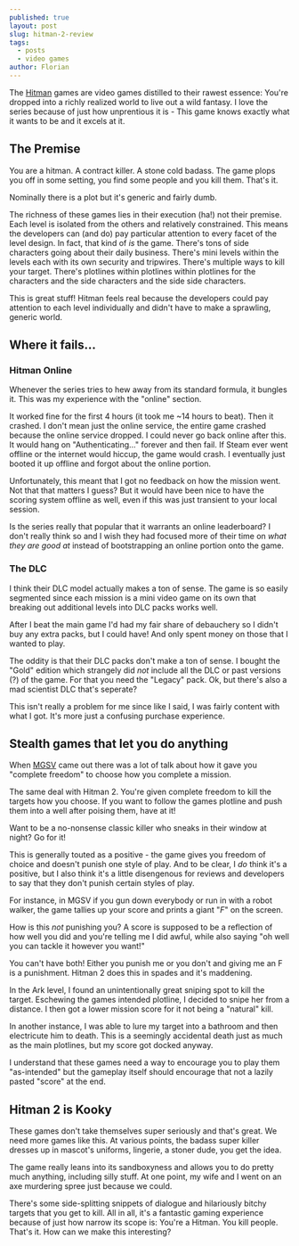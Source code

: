 ```yaml
---
published: true
layout: post
slug: hitman-2-review
tags:
  - posts
  - video games
author: Florian
---
```

The [Hitman](https://en.wikipedia.org/wiki/Hitman_(franchise)) games are video games distilled to their rawest essence: You're dropped into a richly realized world to live out a wild fantasy. I love the series because of just how unprentious it is - This game knows exactly what it wants to be and it excels at it. 

## The Premise

You are a hitman. A contract killer. A stone cold badass. The game plops you off in some setting, you find some people and you kill them. That's it.

Nominally there is a plot but it's generic and fairly dumb. 

The richness of these games lies in their execution (ha!) not their premise. Each level is isolated from the others and relatively constrained. This means the developers can (and do) pay particular attention to every facet of the level design. In fact, that kind of _is_ the game.
There's tons of side characters going about their daily business. There's mini levels within the levels each with its own security and tripwires. There's multiple ways to kill your target. There's plotlines within plotlines within plotlines for the characters and the side characters and the side side characters.

This is great stuff! Hitman feels real because the developers could pay attention to each level individually and didn't have to make a sprawling, generic world.

## Where it fails...

### Hitman Online

Whenever the series tries to hew away from its standard formula, it bungles it. This was my experience with the "online" section.

It worked fine for the first 4 hours (it took me ~14 hours to beat). Then it crashed. I don't mean just the online service, the entire game crashed because the online service dropped. I could never go back online after this. It would hang on "Authenticating..." forever and then fail. If Steam ever went offline or the internet would hiccup, the game would crash. I eventually just booted it up offline and forgot about the online portion.

Unfortunately, this meant that I got no feedback on how the mission went. Not that that matters I guess? But it would have been nice to have the scoring system offline as well, even if this was just transient to your local session.

Is the series really that popular that it warrants an online leaderboard? I don't really think so and I wish they had focused more of their time on _what they are good at_ instead of bootstrapping an online portion onto the game.

### The DLC

I think their DLC model actually makes a ton of sense. The game is so easily segmented since each mission is a mini video game on its own that breaking out additional levels into DLC packs works well.

After I beat the main game I'd had my fair share of debauchery so I didn't buy any extra packs, but I could have! And only spent money on those that I wanted to play.

The oddity is that their DLC packs don't make a ton of sense. I bought the "Gold" edition which strangely did _not_ include all the DLC or past versions (?) of the game. For that you need the "Legacy" pack. Ok, but there's also a mad scientist DLC that's seperate?

This isn't really a problem for me since like I said, I was fairly content with what I got. It's more just a confusing purchase experience.

## Stealth games that let you do anything

When [MGSV](https://en.wikipedia.org/wiki/Metal_Gear_Solid_V%3A_The_Phantom_Pain) came out there was a lot of talk about how it gave you "complete freedom" to choose how you complete a mission.

The same deal with Hitman 2. You're given complete freedom to kill the targets how you choose. If you want to follow the games plotline and push them into a well after poising them, have at it!

Want to be a no-nonsense classic killer who sneaks in their window at night? Go for it!

This is generally touted as a positive - the game gives you freedom of choice and doesn't punish one style of play. And to be clear, I _do_ think it's a positive, but I also think it's a little disengenous for reviews and developers to say that they don't punish certain styles of play.

For instance, in MGSV if you gun down everybody or run in with a robot walker, the game tallies up your score and prints a giant "*F*" on the screen.

How is this *not* punishing you? A score is supposed to be a reflection of how well you did and you're telling me I did awful, while also saying "oh well you can tackle it however you want!"

You can't have both! Either you punish me or you don't and giving me an F is a punishment. Hitman 2 does this in spades and it's maddening.

In the Ark level, I found an unintentionally great sniping spot to kill the target. Eschewing the games intended plotline, I decided to snipe her from a distance. I then got a lower mission score for it not being a "natural" kill.

In another instance, I was able to lure my target into a bathroom and then electricute him to death. This is a seemingly accidental death just as much as the main plotlines, but my score got docked anyway.

I understand that these games need a way to encourage you to play them "as-intended" but the gameplay itself should encourage that not a lazily pasted "score" at the end.

## Hitman 2 is Kooky

These games don't take themselves super seriously and that's great. We need more games like this. At various points, the badass super killer dresses up in mascot's uniforms, lingerie, a stoner dude, you get the idea.

The game really leans into its sandboxyness and allows you to do pretty much anything, including silly stuff. At one point, my wife and I went on an axe murdering spree just because we could.

There's some side-splitting snippets of dialogue and hilariously bitchy targets that you get to kill. All in all, it's a fantastic gaming experience because of just how narrow its scope is: You're a Hitman. You kill people. That's it. How can we make this interesting?
